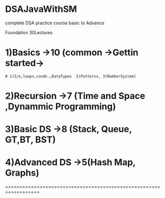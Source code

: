 # DSAJavaWithSM
complete DSA practice course basic to Advance

Foundation 30Lectures
# 1)Basics ->10 (common ->Gettin started->
    # 1)I/o,loops,condn.,DataTypes  2)Patterns, 3)NumberSystem)
# 2)Recursion ->7  (Time and Space ,Dynammic Programming)
# 3)Basic DS ->8 (Stack, Queue, GT,BT, BST)
# 4)Advanced DS ->5(Hash Map, Graphs)
==================================================================

